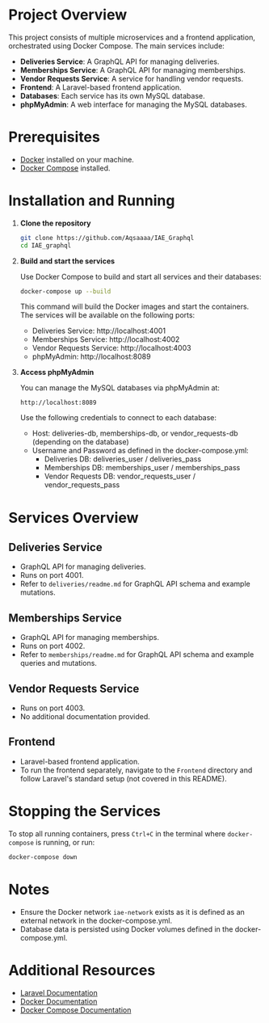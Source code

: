 # Project Overview

This project consists of multiple microservices and a frontend application, orchestrated using Docker Compose. The main services include:

- **Deliveries Service**: A GraphQL API for managing deliveries.
- **Memberships Service**: A GraphQL API for managing memberships.
- **Vendor Requests Service**: A service for handling vendor requests.
- **Frontend**: A Laravel-based frontend application.
- **Databases**: Each service has its own MySQL database.
- **phpMyAdmin**: A web interface for managing the MySQL databases.

# Prerequisites

- [Docker](https://docs.docker.com/get-docker/) installed on your machine.
- [Docker Compose](https://docs.docker.com/compose/install/) installed.

# Installation and Running

1. **Clone the repository**

   ```bash
   git clone https://github.com/Aqsaaaa/IAE_Graphql
   cd IAE_graphql
   ```

2. **Build and start the services**

   Use Docker Compose to build and start all services and their databases:

   ```bash
   docker-compose up --build
   ```

   This command will build the Docker images and start the containers. The services will be available on the following ports:

   - Deliveries Service: http://localhost:4001
   - Memberships Service: http://localhost:4002
   - Vendor Requests Service: http://localhost:4003
   - phpMyAdmin: http://localhost:8089

3. **Access phpMyAdmin**

   You can manage the MySQL databases via phpMyAdmin at:

   ```
   http://localhost:8089
   ```

   Use the following credentials to connect to each database:

   - Host: deliveries-db, memberships-db, or vendor_requests-db (depending on the database)
   - Username and Password as defined in the docker-compose.yml:
     - Deliveries DB: deliveries_user / deliveries_pass
     - Memberships DB: memberships_user / memberships_pass
     - Vendor Requests DB: vendor_requests_user / vendor_requests_pass

# Services Overview

## Deliveries Service

- GraphQL API for managing deliveries.
- Runs on port 4001.
- Refer to `deliveries/readme.md` for GraphQL API schema and example mutations.

## Memberships Service

- GraphQL API for managing memberships.
- Runs on port 4002.
- Refer to `memberships/readme.md` for GraphQL API schema and example queries and mutations.

## Vendor Requests Service

- Runs on port 4003.
- No additional documentation provided.

## Frontend

- Laravel-based frontend application.
- To run the frontend separately, navigate to the `Frontend` directory and follow Laravel's standard setup (not covered in this README).

# Stopping the Services

To stop all running containers, press `Ctrl+C` in the terminal where `docker-compose` is running, or run:

```bash
docker-compose down
```

# Notes

- Ensure the Docker network `iae-network` exists as it is defined as an external network in the docker-compose.yml.
- Database data is persisted using Docker volumes defined in the docker-compose.yml.

# Additional Resources

- [Laravel Documentation](https://laravel.com/docs)
- [Docker Documentation](https://docs.docker.com)
- [Docker Compose Documentation](https://docs.docker.com/compose/)
